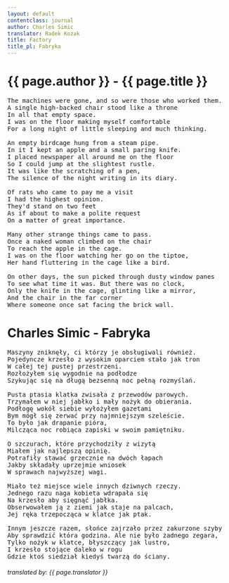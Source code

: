 ```yaml
---
layout: default
contentclass: journal
author: Charles Simic
translator: Radek Kozak
title: Factory
title_pl: Fabryka
---
```


<h1 class="poem-title">{{ page.author }} - {{ page.title }}</h1>

<pre class="poem">
The machines were gone, and so were those who worked them.
A single high-backed chair stood like a throne
In all that empty space.
I was on the floor making myself comfortable
For a long night of little sleeping and much thinking.

An empty birdcage hung from a steam pipe.
In it I kept an apple and a small paring knife.
I placed newspaper all around me on the floor
So I could jump at the slightest rustle.
It was like the scratching of a pen,
The silence of the night writing in its diary.

Of rats who came to pay me a visit
I had the highest opinion.
They'd stand on two feet
As if about to make a polite request
On a matter of great importance.

Many other strange things came to pass.
Once a naked woman climbed on the chair
To reach the apple in the cage.
I was on the floor watching her go on the tiptoe,
Her hand fluttering in the cage like a bird.

On other days, the sun picked through dusty window panes
To see what time it was. But there was no clock,
Only the knife in the cage, glinting like a mirror,
And the chair in the far corner
Where someone once sat facing the brick wall.
</pre>

<h1 id="pl" class="poem-title">Charles Simic - Fabryka</h1>

<pre class="poem">
Maszyny zniknęły, ci którzy je obsługiwali również.
Pojedyncze krzesło z wysokim oparciem stało jak tron
W całej tej pustej przestrzeni.
Rozłożyłem się wygodnie na podłodze
Szykując się na długą bezsenną noc pełną rozmyślań.

Pusta ptasia klatka zwisała z przewodów parowych.
Trzymałem w niej jabłko i mały nożyk do obierania.
Podłogę wokół siebie wyłożyłem gazetami
Bym mógł się zerwać przy najmniejszym szeleście.
To było jak drapanie pióra,
Milcząca noc robiąca zapiski w swoim pamiętniku.

O szczurach, które przychodziły z wizytą
Miałem jak najlepszą opinię.
Potrafiły stawać grzecznie na dwóch łapach
Jakby składały uprzejmie wniosek
W sprawach najwyższej wagi.

Miało też miejsce wiele innych dziwnych rzeczy.
Jednego razu naga kobieta wdrapała się
Na krzesło aby sięgnąć jabłka.
Obserwowałem ją z ziemi jak staje na palcach,
Jej ręka trzepocząca w klatce jak ptak.

Innym jeszcze razem, słońce zajrzało przez zakurzone szyby
Aby sprawdzić która godzina. Ale nie było żadnego zegara,
Tylko nożyk w klatce, błyszczący jak lustro,
I krzesło stojące daleko w rogu
Gdzie ktoś siedział kiedyś twarzą do ściany.
</pre>

<h6 class="poem">translated by: {{ page.translator }}</h6>
